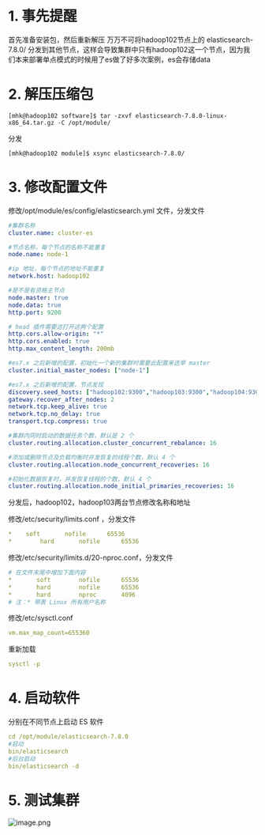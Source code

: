 # 1. 事先提醒
首先准备安装包，然后重新解压
万万不可将hadoop102节点上的 elasticsearch-7.8.0/ 分发到其他节点，这样会导致集群中只有hadoop102这一个节点，因为我们本来部署单点模式的时候用了es做了好多次案例，es会存储data

# 2. 解压压缩包
```shell
[mhk@hadoop102 software]$ tar -zxvf elasticsearch-7.8.0-linux-x86_64.tar.gz -C /opt/module/
```
分发
```shell
[mhk@hadoop102 module]$ xsync elasticsearch-7.8.0/
```
# 3. 修改配置文件
修改/opt/module/es/config/elasticsearch.yml 文件，分发文件
```yaml
#集群名称
cluster.name: cluster-es

#节点名称，每个节点的名称不能重复
node.name: node-1

#ip 地址，每个节点的地址不能重复
network.host: hadoop102

#是不是有资格主节点
node.master: true
node.data: true
http.port: 9200

# head 插件需要这打开这两个配置
http.cors.allow-origin: "*"
http.cors.enabled: true
http.max_content_length: 200mb

#es7.x 之后新增的配置，初始化一个新的集群时需要此配置来选举 master
cluster.initial_master_nodes: ["node-1"]

#es7.x 之后新增的配置，节点发现
discovery.seed_hosts: ["hadoop102:9300","hadoop103:9300","hadoop104:9300"]
gateway.recover_after_nodes: 2
network.tcp.keep_alive: true
network.tcp.no_delay: true
transport.tcp.compress: true

#集群内同时启动的数据任务个数，默认是 2 个
cluster.routing.allocation.cluster_concurrent_rebalance: 16

#添加或删除节点及负载均衡时并发恢复的线程个数，默认 4 个
cluster.routing.allocation.node_concurrent_recoveries: 16

#初始化数据恢复时，并发恢复线程的个数，默认 4 个
cluster.routing.allocation.node_initial_primaries_recoveries: 16
```
分发后，hadoop102，hadoop103两台节点修改名称和地址


修改/etc/security/limits.conf ，分发文件
```yaml
* 	 soft 		nofile 		65536
*		 hard 		nofile 		65536
```

修改/etc/security/limits.d/20-nproc.conf，分发文件
```yaml
# 在文件末尾中增加下面内容
* 		soft 		nofile 		65536
* 		hard 		nofile 		65536
* 		hard 		nproc 		4096
# 注：* 带表 Linux 所有用户名称
```

修改/etc/sysctl.conf
```yaml
vm.max_map_count=655360
```

重新加载 
```yaml
sysctl -p 
```
# 
# 4. 启动软件 
分别在不同节点上启动 ES 软件
```yaml
cd /opt/module/elasticsearch-7.8.0
#启动
bin/elasticsearch
#后台启动
bin/elasticsearch -d
```

# 5. 测试集群
![image.png](https://cdn.nlark.com/yuque/0/2022/png/25452040/1650243878054-0039055f-bd88-4d08-8b2c-7687ec90c273.png#clientId=u460153c8-e799-4&crop=0&crop=0&crop=1&crop=1&from=paste&height=447&id=u817cff25&margin=%5Bobject%20Object%5D&name=image.png&originHeight=447&originWidth=855&originalType=binary&ratio=1&rotation=0&showTitle=false&size=102908&status=done&style=none&taskId=u63a951be-61d3-4bb8-8950-10f9933b849&title=&width=855)
